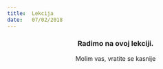 ```yaml
---
title:  Lekcija
date:   07/02/2018
---
```


### <center>Radimo na ovoj lekciji.</center>
<center>Molim vas, vratite se kasnije</center>